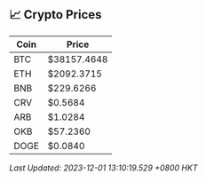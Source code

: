 ## 📈 Crypto Prices

| Coin | Price |
| ---- | ----- |
| BTC | $38157.4648 |
| ETH | $2092.3715 |
| BNB | $229.6266 |
| CRV | $0.5684 |
| ARB | $1.0284 |
| OKB | $57.2360 |
| DOGE | $0.0840 |

_Last Updated: 2023-12-01 13:10:19.529 +0800 HKT_